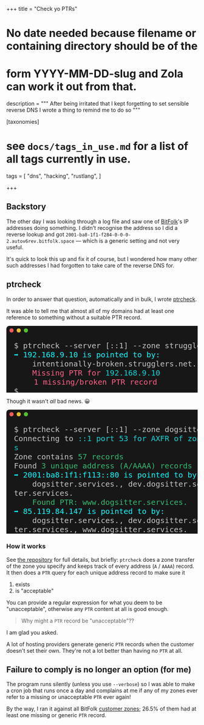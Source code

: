 +++
title = "Check yo PTRs"
# No date needed because filename or containing directory should be of the
# form YYYY-MM-DD-slug and Zola can work it out from that.
description = """
After being irritated that I kept forgetting to set sensible reverse DNS I
wrote a thing to remind me to do so
"""

[taxonomies]
# see `docs/tags_in_use.md` for a list of all tags currently in use.
tags = [
    "dns",
    "hacking",
    "rustlang",
]

+++

## Backstory

The other day I was looking through a log file and saw one of [BitFolk]'s IP
addresses doing something. I didn't recognise the address so I did a reverse
lookup and got `2001-ba8-1f1-f284-0-0-0-2.autov6rev.bitfolk.space` — which is
a generic setting and not very useful.

[BitFolk]: https://bitfolk.com/

It's quick to look this up and fix it of course, but I wondered how many other
such addresses I had forgotten to take care of the reverse DNS for.

## ptrcheck

In order to answer that question, automatically and in bulk, I wrote
[ptrcheck].

[ptrcheck]: https://github.com/grifferz/ptrcheck-rs

It was able to tell me that almost all of my domains had at least one
reference to something without a suitable PTR record.

<svg width="631.43" height="221.43" xmlns="http://www.w3.org/2000/svg">
<rect width="631.43" height="221.43" fill="#171717" rx="8.00" ry="8.00" x="0.00px" y="0.00px"/>
<g font-family="monospace" font-size="20.00px" fill="#c4c4c4" clip-path="url(#terminalMask)">
<text x="20.00px" y="59.00px" xml:space="preserve"><tspan xml:space="preserve">$ ptrcheck --server [::1] --zone strugglers.net</tspan></text><text x="20.00px" y="83.00px" xml:space="preserve"><tspan xml:space="preserve" fill="#00FEFE">➡ 192.168.9.10 is pointed to by:</tspan></text><text x="20.00px" y="107.00px" xml:space="preserve"><tspan xml:space="preserve">    intentionally-broken.strugglers.net.</tspan></text><text x="20.00px" y="131.00px" xml:space="preserve"><tspan xml:space="preserve">    </tspan><tspan xml:space="preserve" fill="#FE5F86">Missing PTR for </tspan><tspan xml:space="preserve" fill="#04D7D7">192.168.9.10</tspan></text><text x="20.00px" y="155.00px" xml:space="preserve"><tspan xml:space="preserve"/><tspan xml:space="preserve" dx="4.00px">
   </tspan><tspan xml:space="preserve" fill="#FE5F86">1 missing/broken PTR record</tspan></text><text x="20.00px" y="179.00px" xml:space="preserve"><tspan xml:space="preserve">$</tspan></text>
</g>
<svg x="0.00px" y="0.00px"><circle cx="13.50" cy="12.00" r="5.50" fill="#FF5A54"/><circle cx="32.50" cy="12.00" r="5.50" fill="#E6BF29"/><circle cx="51.50" cy="12.00" r="5.50" fill="#52C12B"/></svg></svg>

Though it wasn't _all_ bad news. 😀

<svg width="786.19" height="510.00" xmlns="http://www.w3.org/2000/svg">
<rect width="786.19" height="510.00" fill="#171717" rx="8.00" ry="8.00" x="0.00px" y="0.00px"/>
<g font-family="monospace" font-size="20.00px" fill="#c4c4c4" clip-path="url(#terminalMask)">
<text x="20.00px" y="59.00px" xml:space="preserve"><tspan xml:space="preserve">$ ptrcheck --server [::1] --zone dogsitter.services -v</tspan></text><text x="20.00px" y="83.00px" xml:space="preserve"><tspan xml:space="preserve">Connecting to </tspan><tspan xml:space="preserve" fill="#04D7D7">::1 port </tspan><tspan xml:space="preserve" fill="#04D7D7">53 for AXFR of zone </tspan><tspan xml:space="preserve" fill="#04D7D7">dogsitter.service</tspan></text><text x="20.00px" y="107.00px" xml:space="preserve"><tspan xml:space="preserve" fill="#04D7D7">s</tspan></text><text x="20.00px" y="131.00px" xml:space="preserve"><tspan xml:space="preserve">Zone contains </tspan><tspan xml:space="preserve" fill="#31BB71">57 records</tspan></text><text x="20.00px" y="155.00px" xml:space="preserve"><tspan xml:space="preserve">Found </tspan><tspan xml:space="preserve" fill="#31BB71">3 unique address (A/AAAA) records</tspan></text><text x="20.00px" y="179.00px" xml:space="preserve"><tspan xml:space="preserve" fill="#00FEFE">➡ 2001:ba8:1f1:f113::80 is pointed to by:</tspan></text><text x="20.00px" y="203.00px" xml:space="preserve"><tspan xml:space="preserve">    dogsitter.services., dev.dogsitter.services., www.dogsit</tspan></text><text x="20.00px" y="227.00px" xml:space="preserve"><tspan xml:space="preserve">ter.services.</tspan></text><text x="20.00px" y="251.00px" xml:space="preserve"><tspan xml:space="preserve">    </tspan><tspan xml:space="preserve" fill="#31BB71">Found PTR: www.dogsitter.services.</tspan></text><text x="20.00px" y="275.00px" xml:space="preserve"><tspan xml:space="preserve" fill="#00FEFE">➡ 85.119.84.147 is pointed to by:</tspan></text><text x="20.00px" y="299.00px" xml:space="preserve"><tspan xml:space="preserve">    dogsitter.services., dev.dogsitter.services., tom.dogsit</tspan></text><text x="20.00px" y="323.00px" xml:space="preserve"><tspan xml:space="preserve">ter.services., www.dogsitter.services.</tspan></text><text x="20.00px" y="347.00px" xml:space="preserve"><tspan xml:space="preserve">    </tspan><tspan xml:space="preserve" fill="#31BB71">Found PTR: dogsitter.services.</tspan></text><text x="20.00px" y="371.00px" xml:space="preserve"><tspan xml:space="preserve" fill="#00FEFE">➡ 2001:ba8:1f1:f113::2 is pointed to by:</tspan></text><text x="20.00px" y="395.00px" xml:space="preserve"><tspan xml:space="preserve">    tom.dogsitter.services.</tspan></text><text x="20.00px" y="419.00px" xml:space="preserve"><tspan xml:space="preserve">    </tspan><tspan xml:space="preserve" fill="#31BB71">Found PTR: tom.dogsitter.services.</tspan></text><text x="20.00px" y="443.00px" xml:space="preserve"><tspan xml:space="preserve"/><tspan xml:space="preserve" dx="4.00px">🏆 100.0% good PTRs! Good job!</tspan></text><text x="20.00px" y="467.00px" xml:space="preserve"><tspan xml:space="preserve">$</tspan></text>
</g>
<svg x="0.00px" y="0.00px"><circle cx="13.50" cy="12.00" r="5.50" fill="#FF5A54"/><circle cx="32.50" cy="12.00" r="5.50" fill="#E6BF29"/><circle cx="51.50" cy="12.00" r="5.50" fill="#52C12B"/></svg></svg>

### How it works

See [the repository] for full details, but briefly: `ptrcheck` does a zone transfer
of the zone you specify and keeps track of every address (`A` / `AAAA`) record.
It then does a `PTR` query for each unique address record to make sure it

[the repository]: https://github.com/grifferz/ptrcheck-rs/

1. exists
1. is "acceptable"

You can provide a regular expression for what you deem to be "unacceptable",
otherwise any `PTR` content at all is good enough.

> Why might a `PTR` record be "unacceptable"??

I am glad you asked.

A lot of hosting providers generate generic `PTR` records when the customer
doesn't set their own. They're not a lot better than having no `PTR` at all.

## Failure to comply is no longer an option (for me)

The program runs silently (unless you use `--verbose`) so I was able to make a
cron job that runs once a day and complains at me if any of my zones ever
refer to a missing or unacceptable `PTR` ever again!

By the way, I ran it against all BitFolk [customer zones]; 26.5% of them had at
least one missing or generic `PTR` record.

[customer zones]: https://tools.bitfolk.com/wiki/Secondary_DNS_service
